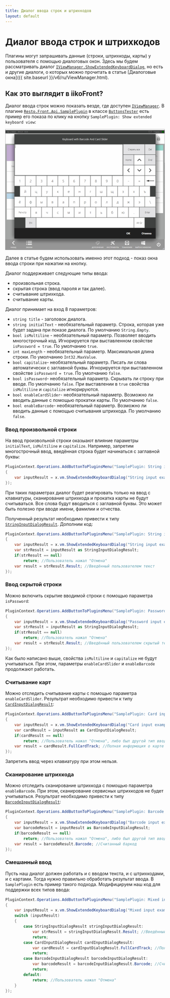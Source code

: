 ```yaml
---
title: Диалог ввода строк и штрихкодов
layout: default
---
```

# Диалог ввода строк и штрихкодов #

Плагины могут запрашивать данные (строки, штрихкоды, карты) у пользователя с помощью диалоговых окон.
Здесь мы будем рассматривать диалог [`IViewManager.ShowExtendedKeyboardDialog`](https://iiko.github.io/front.api.sdk/v7/html/M_Resto_Front_Api_UI_IViewManager_ShowExtendedKeyboardDialog.htm), но есть и другие диалоги, о которых можно прочитать в статье [Диалоговые окна]({{ site.baseurl }}/v6/ru/ViewManager.html).

## Как это выглядит в iikoFront?

Диалог ввода строк можно показать везде, где доступен [`IViewManager`](https://iiko.github.io/front.api.sdk/v7/html/T_Resto_Front_Api_UI_IViewManager.htm).
В плагине [`Resto.Front.Api.SamplePlugin`](https://github.com/iiko/front.api.sdk/tree/master/sample/v7preview7/Resto.Front.Api.SamplePlugin) в классе [`ButtonsTester`](https://github.com/iiko/front.api.sdk/blob/master/sample/v7preview7/Resto.Front.Api.SamplePlugin/ButtonsTester.cs) есть пример его показа по клику на кнопку `SamplePlugin: Show extended keyboard view`:

![extendedKeyboardDialog](../../img/extendedKeyboardDialog/extendedKeyboardDialog.png)

Далее в статье будем использовать именно этот подход - показ окна ввода строки при нажатии на кнопку.

Диалог поддерживает следующие типы ввода:
- произвольная строка.
- скрытая строка (ввод пароля и так далее).
- считывание штрихкода.
- считывание карты.

Диалог принимает на вход 8 параметров:
- `string title` - заголовок диалога.
- `string initialText` - необязательный параметр.
Строка, которая уже будет задана при показе диалога.
По умолчанию `String.Empty`.
- `bool isMultiline` - необязательный параметр.
Позволяет вводить многострочный код.
Игнорируется при выставленном свойстве `isPassword = true`.
По умолчанию `true`.
- `int maxLength` - необязательный параметр.
Максимальная длина строки.
По умолчанию `Int32.MaxValue`.
- `bool capitalize`- необязательный параметр.
Писать ли слова автоматически с заглавной буквы.
Игнорируется при выставленном свойстве `isPassword = true`.
По умолчанию `false`.
- `bool isPassword`- необязательный параметр.
Скрывать ли строку при вводе.
По умолчанию `false`.
При выставлении в `true` свойства `isMultiline` и `capitalize` игнорируются. 
- `bool enableCardSlider`- необязательный параметр.
Возможно ли вводить данные с помощью прокатки карты.
По умолчанию `false`.
- `bool enableBarcode`- необязательный параметр.
Возможно ли вводить данные с помощью считывания штрихкода.
По умолчанию `false`.

### Ввод произвольной строки

На ввод произвольной строки оказыают влияние параметры `initialText`, `isMultiline` и `capitalize`.
Например, запретим многострочный ввод, введённая строка будет начинаться с заглавной буквы:

```cs
PluginContext.Operations.AddButtonToPluginsMenu("SamplePlugin: String input example", x =>
{
    var inputResult = x.vm.ShowExtendedKeyboardDialog("String input example", isMultiline: false, capitalize: true);
});
```

При таких параметрах диалог будет реагировать только на ввод с клавиатуры, сканирование штрихкода и прокатка карты не будут считываться. Все слова будут вводиться с заглавной буквы.
Это может быть полезно при вводе имени, фамилии и отчества.

Полученный результат необходимо привести к типу [`StringInputDialogResult`](https://iiko.github.io/front.api.sdk/v7/html/T_Resto_Front_Api_Data_View_StringInputDialogResult.htm).
Дополним код:

```cs
PluginContext.Operations.AddButtonToPluginsMenu("SamplePlugin: String input example", x =>
{
    var inputResult = x.vm.ShowExtendedKeyboardDialog("String input example", isMultiline: false, capitalize: true);
    var strResult = inputResult as StringInputDialogResult;
    if(strResult == null)
        return; //Пользователь нажал "Отмена"
    var result = strResult.Result; //Введённый пользователем текст
});
```

### Ввод скрытой строки

Можно включить скрытие вводимой строки с помощью параметра `isPassword`:

```cs
PluginContext.Operations.AddButtonToPluginsMenu("SamplePlugin: Password input example", x =>
{
    var inputResult = x.vm.ShowExtendedKeyboardDialog("Password input example", isPassword: true);
    var strResult = inputResult as StringInputDialogResult;
    if(strResult == null)
        return; //Пользователь нажал "Отмена"
    var result = strResult.Result; //Введённый пользователем скрытый текст
});
```

Как было написано выше, свойства `isMultiline` и `capitalize` не будут учитываться.
При этом, параметры `enableCardSlider` и `enableBarcode` продолжают работать.

### Считывание карт

Можно отследить считывание карты с помощью параметра `enableCardSlider`.
Результрат необходимо привести к типу [`CardInputDialogResult`](https://iiko.github.io/front.api.sdk/v7/html/T_Resto_Front_Api_Data_View_CardInputDialogResult.htm):

```cs
PluginContext.Operations.AddButtonToPluginsMenu("SamplePlugin: Card input example", x =>
{
    var inputResult = x.vm.ShowExtendedKeyboardDialog("Card input example", enableCardSlider: true);
    var cardResult = inputResult as CardInputDialogResult;
    if(cardResult == null)
        return; //Пользователь нажал "Отмена", либо был другой тип ввода
    var result = cardResult.FullCardTrack; //Полная информация о карте
});
```

Запретить ввод через клавиатуру при этом нельзя.

### Сканирование штрихкода

Можно отследить сканирование штрихкода с помощью параметра `enableBarcode`.
При этом, сканирование сервисных штрихкодов не будет учитываться.
Результрат необходимо привести к типу [`BarcodeInputDialogResult`](https://iiko.github.io/front.api.sdk/v7/html/T_Resto_Front_Api_Data_View_BarcodeInputDialogResult.htm):

```cs
PluginContext.Operations.AddButtonToPluginsMenu("SamplePlugin: Barcode input example", x =>
{
    var inputResult = x.vm.ShowExtendedKeyboardDialog("Barcode input example", enableBarcode: true);
    var barcodeResult = inputResult as BarcodeInputDialogResult;
    if(barcodeResult == null)
        return; //Пользователь нажал "Отмена", либо был другой тип ввода
    var result = barcodeResult.Barcode; //Считанный баркод
});
```

### Смешанный ввод

Пусть наш диалог должен работать и с вводом текста, и с штрихкодами, и с картами.
Тогда нужно правильно обработать результат ввода.
В `SamplePlugin` есть пример такого подхода.
Модифицируем наш код для поддержки всех типов ввода:

```cs
PluginContext.Operations.AddButtonToPluginsMenu("SamplePlugin: Mixed input example", x =>
{
    var inputResult = x.vm.ShowExtendedKeyboardDialog("Mixed input example", enableCardSlider: true, enableBarcode: true);
    switch (inputResult)
    {
        case StringInputDialogResult stringInputDialogResult:
            var strResult = stringInputDialogResult.Result; //Введённый пользователем текст
            return;
        case CardInputDialogResult cardInputDialogResult:
            var cardResult = cardInputDialogResult.FullCardTrack; //Полная информация о карте
            return;
        case BarcodeInputDialogResult barcodeInputDialogResult:
            var barcodeResult = barcodeInputDialogResult.Barcode; //Считанный баркод
            return;
        default:
            return; //Пользователь нажал "Отмена"
    }
});
```